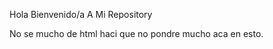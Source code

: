 <html>
<p> Hola Bienvenido/a A Mi Repository <p>
 <p> No se mucho de html haci que no pondre mucho aca en esto.<p>
 <html>